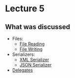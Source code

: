 # Lecture 5

## What was discussed

- Files:
  - [File Reading](Files/File_Reading.dib)
  - [File Writing](Files/File_Writing.dib)
- Serializers:
  - [XML Serializer](Serializers/XmlSerializer.dib)
  - [JSON Serializer](Serializers/JsonSerializer.dib)
- [Delegates](Delegates/Delegates.dib)